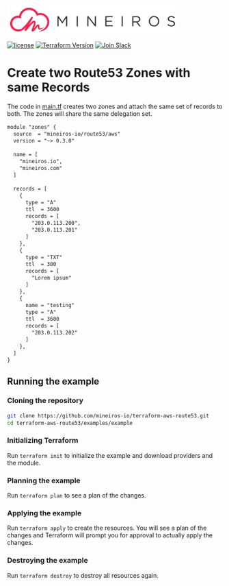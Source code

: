 [<img src="https://raw.githubusercontent.com/mineiros-io/brand/3bffd30e8bdbbde32c143e2650b2faa55f1df3ea/mineiros-primary-logo.svg" width="400"/>][homepage]

[![license][badge-license]][apache20]
[![Terraform Version][badge-terraform]][releases-terraform]
[![Join Slack][badge-slack]][slack]

# Create two Route53 Zones with same Records

The code in [main.tf] creates two zones and attach the same set of records to
both. The zones will share the same delegation set.

```hcl
module "zones" {
  source  = "mineiros-io/route53/aws"
  version = "~> 0.3.0"

  name = [
    "mineiros.io",
    "mineiros.com"
  ]

  records = [
    {
      type = "A"
      ttl  = 3600
      records = [
        "203.0.113.200",
        "203.0.113.201"
      ]
    },
    {
      type = "TXT"
      ttl  = 300
      records = [
        "Lorem ipsum"
      ]
    },
    {
      name = "testing"
      type = "A"
      ttl  = 3600
      records = [
        "203.0.113.202"
      ]
    },
  ]
}
```

## Running the example

### Cloning the repository

```bash
git clone https://github.com/mineiros-io/terraform-aws-route53.git
cd terraform-aws-route53/examples/example
```

### Initializing Terraform

Run `terraform init` to initialize the example and download providers and the module.

### Planning the example

Run `terraform plan` to see a plan of the changes.

### Applying the example

Run `terraform apply` to create the resources.
You will see a plan of the changes and Terraform will prompt you for approval to actually apply the changes.

### Destroying the example

Run `terraform destroy` to destroy all resources again.

<!-- References -->

[main.tf]: https://github.com/mineiros-io/terraform-aws-route53/blob/master/examples/multiple-domains-same-records/main.tf
[homepage]: https://mineiros.io/?ref=terraform-aws-route53
[badge-license]: https://img.shields.io/badge/license-Apache%202.0-brightgreen.svg
[badge-terraform]: https://img.shields.io/badge/terraform-0.14,%200.13,%200.12.20+-623CE4.svg?logo=terraform
[badge-slack]: https://img.shields.io/badge/slack-@mineiros--community-f32752.svg?logo=slack
[releases-terraform]: https://github.com/hashicorp/terraform/releases
[apache20]: https://opensource.org/licenses/Apache-2.0
[slack]: https://join.slack.com/t/mineiros-community/shared_invite/zt-ehidestg-aLGoIENLVs6tvwJ11w9WGg
